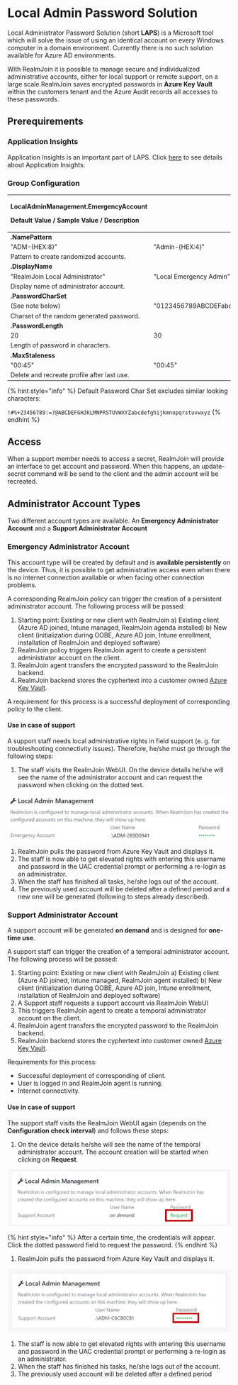 # Local Admin Password Solution

Local Administrator Password Solution \(short **LAPS**\) is a Microsoft tool which will solve the issue of using an identical account on every Windows computer in a domain environment. Currently there is no such solution available for Azure AD environments.

With RealmJoin it is possible to manage secure and individualized administrative accounts, either for local support or remote support, on a large scale.RealmJoin saves encrypted passwords in **Azure Key Vault** within the customers tenant and the Azure Audit records all accesses to these passwords.

## Prerequirements

### Application Insights

Application Insights is an important part of LAPS. Click [here](keyvault.md) to see details about Application Insights:

### Group Configuration

<table>
  <thead>
    <tr>
      <th style="text-align:left">
        <p><b>LocalAdminManagement.EmergencyAccount</b>
        </p>
        <p>Default Value / Sample Value / Description</p>
      </th>
      <th style="text-align:left"></th>
    </tr>
  </thead>
  <tbody>
    <tr>
      <td style="text-align:left"><b>.NamePattern</b>
      </td>
      <td style="text-align:left"></td>
    </tr>
    <tr>
      <td style="text-align:left">&quot;ADM-{HEX:8}&quot;</td>
      <td style="text-align:left">&quot;Admin-{HEX:4}&quot;</td>
    </tr>
    <tr>
      <td style="text-align:left">Pattern to create randomized accounts.</td>
      <td style="text-align:left"></td>
    </tr>
    <tr>
      <td style="text-align:left"><b>.DisplayName</b>
      </td>
      <td style="text-align:left"></td>
    </tr>
    <tr>
      <td style="text-align:left">&quot;RealmJoin Local Administrator&quot;</td>
      <td style="text-align:left">&quot;Local Emergency Admin&quot;</td>
    </tr>
    <tr>
      <td style="text-align:left">Display name of administrator account.</td>
      <td style="text-align:left"></td>
    </tr>
    <tr>
      <td style="text-align:left"><b>.PasswordCharSet</b>
      </td>
      <td style="text-align:left"></td>
    </tr>
    <tr>
      <td style="text-align:left">(See note below)</td>
      <td style="text-align:left">&quot;0123456789ABCDEFabcdef&quot;</td>
    </tr>
    <tr>
      <td style="text-align:left">Charset of the random generated password.</td>
      <td style="text-align:left"></td>
    </tr>
    <tr>
      <td style="text-align:left"><b>.PasswordLength</b>
      </td>
      <td style="text-align:left"></td>
    </tr>
    <tr>
      <td style="text-align:left">20</td>
      <td style="text-align:left">30</td>
    </tr>
    <tr>
      <td style="text-align:left">Length of password in characters.</td>
      <td style="text-align:left"></td>
    </tr>
    <tr>
      <td style="text-align:left"><b>.MaxStaleness</b>
      </td>
      <td style="text-align:left"></td>
    </tr>
    <tr>
      <td style="text-align:left">&quot;00:45&quot;</td>
      <td style="text-align:left">&quot;00:45&quot;</td>
    </tr>
    <tr>
      <td style="text-align:left">Delete and recreate profile after last use.</td>
      <td style="text-align:left"></td>
    </tr>
  </tbody>
</table>{% hint style="info" %}
Default Password Char Set excludes similar looking characters:  
  
`!#%+23456789:=?@ABCDEFGHJKLMNPRSTUVWXYZabcdefghijkmnopqrstuvwxyz`
{% endhint %}

## Access

When a support member needs to access a secret, RealmJoin will provide an interface to get account and password. When this happens, an update-secret command will be send to the client and the admin account will be recreated.

## Administrator Account Types

Two different account types are available. An **Emergency Administrator Account** and a **Support Administrator Account**

### Emergency Administrator Account

This account type will be created by default and is **available persistently** on the device. Thus, it is possible to get administrative access even when there is no internet connection available or when facing other connection problems.

A corresponding RealmJoin policy can trigger the creation of a persistent administrator account. The following process will be passed:

1. Starting point: Existing or new client with RealmJoin a\) Existing client \(Azure AD joined, Intune managed, RealmJoin agenda installed\) b\) New client \(initialization during OOBE, Azure AD join, Intune enrollment, installation of RealmJoin and deployed software\)
2. RealmJoin policy triggers RealmJoin agent to create a persistent administrator account on the client.
3. RealmJoin agent transfers the encrypted password to the RealmJoin backend.
4. RealmJoin backend stores the cyphertext into a customer owned [Azure Key Vault](keyvault.md).

A requirement for this process is a successful deployment of corresponding policy to the client.

#### Use in case of support

A support staff needs local administrative rights in field support \(e. g. for troubleshooting connectivity issues\). Therefore, he/she must go through the following steps:

1. The staff visits the RealmJoin WebUI. On the device details he/she will see the name of the administrator account and can request the password when clicking on the dotted text.

[![Request password for emergency admin](../.gitbook/assets/rj-laps1.png)](https://github.com/realmjoin/realmjoin-gitbooks/tree/3c2250fcc0d712e1b40ac535a1766b57ce01910c/docs/media/rj-laps1.png)

1. RealmJoin pulls the password from Azure Key Vault and displays it.
2. The staff is now able to get elevated rights with entering this username and password in the UAC credential prompt or performing a re-login as an administrator.
3. When the staff has finished all tasks, he/she logs out of the account.
4. The previously used account will be deleted after a defined period and a new one will be generated \(following to steps already described\).

### Support Administrator Account

A support account will be generated **on demand** and is designed for **one-time use**.

A support staff can trigger the creation of a temporal administrator account. The following process will be passed:

1. Starting point: Existing or new client with RealmJoin a\) Existing client \(Azure AD joined, Intune managed, RealmJoin agent installed\) b\) New client \(initialization during OOBE, Azure AD join, Intune enrollment, installation of RealmJoin and deployed software\)
2. A Support staff requests a support account via RealmJoin WebUI
3. This triggers RealmJoin agent to create a temporal administrator account on the client.
4. RealmJoin agent transfers the encrypted password to the RealmJoin backend.
5. RealmJoin backend stores the cyphertext into customer owned [Azure Key Vault](keyvault.md).

Requirements for this process:

* Successful deployment of corresponding of client.
* User is logged in and RealmJoin agent is running.
* Internet connectivity.

#### Use in case of support

The support staff visits the RealmJoin WebUI again \(depends on the **Configuration check interval**\) and follows these steps:

1. On the device details he/she will see the name of the temporal administrator account. The account creation will be started when clicking on **Request**.

[![Request password for support admin](../.gitbook/assets/rj-laps2.png)](https://github.com/realmjoin/realmjoin-gitbooks/tree/3c2250fcc0d712e1b40ac535a1766b57ce01910c/docs/media/rj-laps2.png)

{% hint style="info" %}
After a certain time, the credentials will appear. Click the dotted password field to request the password.
{% endhint %}

1. RealmJoin pulls the password from Azure Key Vault and displays it.

[![Request password for emergency admin](../.gitbook/assets/rj-laps3.png)](https://github.com/realmjoin/realmjoin-gitbooks/tree/3c2250fcc0d712e1b40ac535a1766b57ce01910c/docs/media/rj-laps3.png)

1. The staff is now able to get elevated rights with entering this username and password in the UAC credential prompt or performing a re-login as an administrator.
2. When the staff has finished his tasks, he/she logs out of the account.
3. The previously used account will be deleted after a defined period

